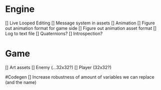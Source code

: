 # Engine
[] Live Looped Editing
[] Message system in assets
[] Animation
[] Figure out animation format for game side
[] Figure out animation asset format
[] Log to text file
[] Quaternions?
[] Introspection?

# Game
[] Art assets
[] Enemy (...32x32?)
[] Player (32x32?)

#Codegen
[] Increase robustness of amount of variables we can replace (and the name)
